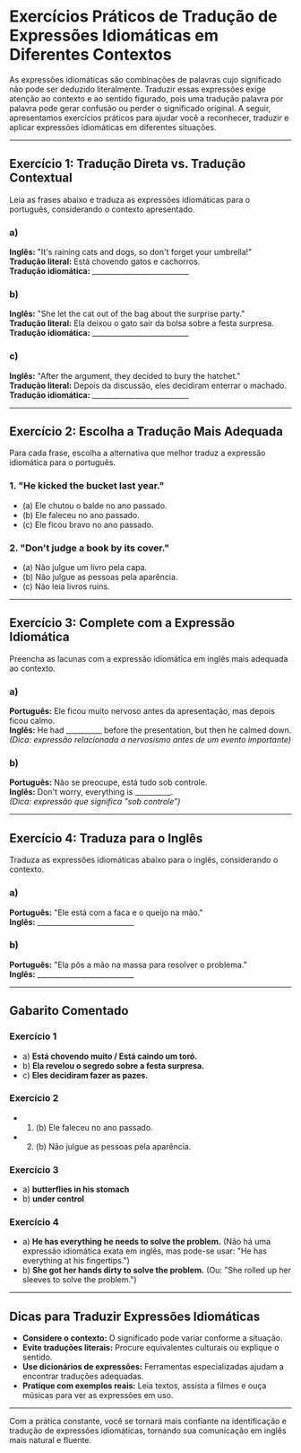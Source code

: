 
# Exercícios Práticos de Tradução de Expressões Idiomáticas em Diferentes Contextos

As expressões idiomáticas são combinações de palavras cujo significado não pode ser deduzido literalmente. Traduzir essas expressões exige atenção ao contexto e ao sentido figurado, pois uma tradução palavra por palavra pode gerar confusão ou perder o significado original. A seguir, apresentamos exercícios práticos para ajudar você a reconhecer, traduzir e aplicar expressões idiomáticas em diferentes situações.

---

## Exercício 1: Tradução Direta vs. Tradução Contextual

Leia as frases abaixo e traduza as expressões idiomáticas para o português, considerando o contexto apresentado.

### a)  
**Inglês:** "It's raining cats and dogs, so don't forget your umbrella!"  
**Tradução literal:** Está chovendo gatos e cachorros.  
**Tradução idiomática:** ___________________________

### b)  
**Inglês:** "She let the cat out of the bag about the surprise party."  
**Tradução literal:** Ela deixou o gato sair da bolsa sobre a festa surpresa.  
**Tradução idiomática:** ___________________________

### c)  
**Inglês:** "After the argument, they decided to bury the hatchet."  
**Tradução literal:** Depois da discussão, eles decidiram enterrar o machado.  
**Tradução idiomática:** ___________________________

---

## Exercício 2: Escolha a Tradução Mais Adequada

Para cada frase, escolha a alternativa que melhor traduz a expressão idiomática para o português.

### 1. "He kicked the bucket last year."
- (a) Ele chutou o balde no ano passado.
- (b) Ele faleceu no ano passado.
- (c) Ele ficou bravo no ano passado.

### 2. "Don't judge a book by its cover."
- (a) Não julgue um livro pela capa.
- (b) Não julgue as pessoas pela aparência.
- (c) Não leia livros ruins.

---

## Exercício 3: Complete com a Expressão Idiomática

Preencha as lacunas com a expressão idiomática em inglês mais adequada ao contexto.

### a)  
**Português:** Ele ficou muito nervoso antes da apresentação, mas depois ficou calmo.  
**Inglês:** He had __________ before the presentation, but then he calmed down.  
*(Dica: expressão relacionada a nervosismo antes de um evento importante)*

### b)  
**Português:** Não se preocupe, está tudo sob controle.  
**Inglês:** Don't worry, everything is __________.  
*(Dica: expressão que significa "sob controle")*

---

## Exercício 4: Traduza para o Inglês

Traduza as expressões idiomáticas abaixo para o inglês, considerando o contexto.

### a)  
**Português:** "Ele está com a faca e o queijo na mão."  
**Inglês:** ___________________________

### b)  
**Português:** "Ela pôs a mão na massa para resolver o problema."  
**Inglês:** ___________________________

---

## Gabarito Comentado

### Exercício 1
- a) **Está chovendo muito / Está caindo um toró.**
- b) **Ela revelou o segredo sobre a festa surpresa.**
- c) **Eles decidiram fazer as pazes.**

### Exercício 2
- 1. (b) Ele faleceu no ano passado.
- 2. (b) Não julgue as pessoas pela aparência.

### Exercício 3
- a) **butterflies in his stomach**
- b) **under control**

### Exercício 4
- a) **He has everything he needs to solve the problem.** (Não há uma expressão idiomática exata em inglês, mas pode-se usar: "He has everything at his fingertips.")
- b) **She got her hands dirty to solve the problem.** (Ou: "She rolled up her sleeves to solve the problem.")

---

## Dicas para Traduzir Expressões Idiomáticas

- **Considere o contexto:** O significado pode variar conforme a situação.
- **Evite traduções literais:** Procure equivalentes culturais ou explique o sentido.
- **Use dicionários de expressões:** Ferramentas especializadas ajudam a encontrar traduções adequadas.
- **Pratique com exemplos reais:** Leia textos, assista a filmes e ouça músicas para ver as expressões em uso.

---

Com a prática constante, você se tornará mais confiante na identificação e tradução de expressões idiomáticas, tornando sua comunicação em inglês mais natural e fluente.
```
